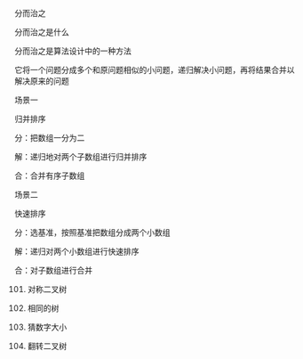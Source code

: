 分而治之

分而治之是什么

分而治之是算法设计中的一种方法

它将一个问题分成多个和原问题相似的小问题，递归解决小问题，再将结果合并以解决原来的问题

场景一

归并排序

分：把数组一分为二

解：递归地对两个子数组进行归并排序

合：合并有序子数组

场景二

快速排序

分：选基准，按照基准把数组分成两个小数组

解：递归对两个小数组进行快速排序

合：对子数组进行合并


101. 对称二叉树

100. 相同的树

374. 猜数字大小

226. 翻转二叉树











